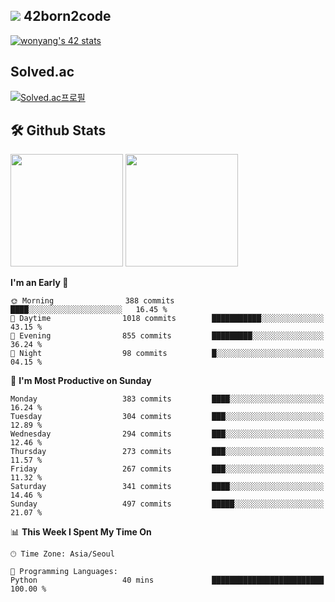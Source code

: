 
## <img src="https://img.shields.io/badge/-000000?style=flat&logo=42&logoColor=white"> 42born2code
[![wonyang's 42 stats](https://badge42.vercel.app/api/v2/cl5nhe5b6007809kydha7ht42/stats?cursusId=21&coalitionId=88)](https://profile.intra.42.fr/users/wonyang)

## Solved.ac
[![Solved.ac프로필](http://mazassumnida.wtf/api/v2/generate_badge?boj=bennyws)](https://solved.ac/bennyws)

## 🛠️ Github Stats
<p>
  <img height="180em" src="https://github-readme-stats-veggie-garden.vercel.app/api?username=gemstoneyang&show_icons=true&include_all_commits=true&bg_color=30,e96443,904e95&title_color=fff&text_color=fff">
  <img height="180em" src="https://github-readme-stats-veggie-garden.vercel.app/api/top-langs/?username=gemstoneyang&layout=compact&bg_color=30,e96443,904e95&title_color=fff&text_color=fff">
</p>

<!--START_SECTION:waka-->
**I'm an Early 🐤** 

```text
🌞 Morning                388 commits         ████░░░░░░░░░░░░░░░░░░░░░   16.45 % 
🌆 Daytime                1018 commits        ███████████░░░░░░░░░░░░░░   43.15 % 
🌃 Evening                855 commits         █████████░░░░░░░░░░░░░░░░   36.24 % 
🌙 Night                  98 commits          █░░░░░░░░░░░░░░░░░░░░░░░░   04.15 % 
```
📅 **I'm Most Productive on Sunday** 

```text
Monday                   383 commits         ████░░░░░░░░░░░░░░░░░░░░░   16.24 % 
Tuesday                  304 commits         ███░░░░░░░░░░░░░░░░░░░░░░   12.89 % 
Wednesday                294 commits         ███░░░░░░░░░░░░░░░░░░░░░░   12.46 % 
Thursday                 273 commits         ███░░░░░░░░░░░░░░░░░░░░░░   11.57 % 
Friday                   267 commits         ███░░░░░░░░░░░░░░░░░░░░░░   11.32 % 
Saturday                 341 commits         ████░░░░░░░░░░░░░░░░░░░░░   14.46 % 
Sunday                   497 commits         █████░░░░░░░░░░░░░░░░░░░░   21.07 % 
```


📊 **This Week I Spent My Time On** 

```text
🕑︎ Time Zone: Asia/Seoul

💬 Programming Languages: 
Python                   40 mins             █████████████████████████   100.00 % 
```


<!--END_SECTION:waka-->
